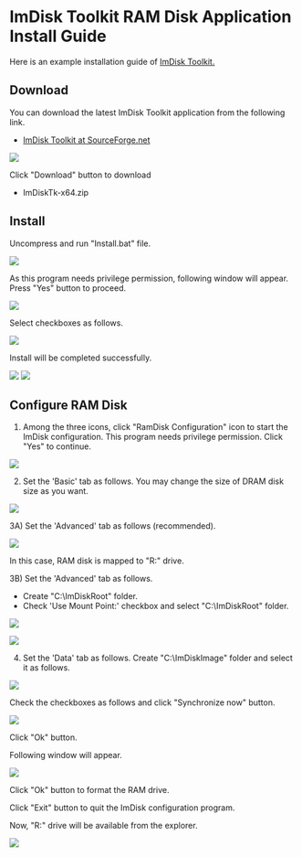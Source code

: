# ImDisk Toolkit RAM Disk Application Install Guide

Here is an example installation guide of [ImDisk Toolkit.](https://sourceforge.net/projects/imdisk-toolkit/)

## Download

You can download the latest ImDisk Toolkit application from the following link.

*   [ImDisk Toolkit at SourceForge.net](https://sourceforge.net/projects/imdisk-toolkit/)

![](imdisk/1.imdisk_download_link.png)

Click "Download" button to download
- ImDiskTk-x64.zip

## Install
Uncompress and run "Install.bat" file.

![](imdisk/2.imdisk_uncompress_install.png)

As this program needs privilege permission, following window will appear.
Press "Yes" button to proceed.

![](imdisk/3.imdisk_privilege.png)

Select checkboxes as follows.

![](imdisk/4.imdisk_configure.png)

Install will be completed successfully.

![](imdisk/5.imdisk_complete.png)
![](imdisk/6.imdisk_desktop.png)

## Configure RAM Disk
1) Among the three icons, click "RamDisk Configuration" icon to start the ImDisk configuration.
This program needs privilege permission. Click "Yes" to continue.

![](imdisk/7.imdisk_configure_ramdisk.png)

2) Set the 'Basic' tab as follows.
You may change the size of DRAM disk size as you want.

![](imdisk/8.imdisk_config_one.png)

3A) Set the 'Advanced' tab as follows (recommended).

![](imdisk/9.imdisk_config_two_A.png)

In this case, RAM disk is mapped to "R:\" drive.

3B) Set the 'Advanced' tab as follows.
* Create "C:\ImDiskRoot" folder.
* Check 'Use Mount Point:' checkbox and select "C:\ImDiskRoot" folder.

![](imdisk/9.imdisk_config_two_B.png)

![](imdisk/9.imdisk_config_two_C.png)

4) Set the 'Data' tab as follows.
Create "C:\ImDiskImage" folder and select it as follows.

![](imdisk/9.imdisk_config_three_A.png)

Check the checkboxes as follows and click "Synchronize now" button.

![](imdisk/9.imdisk_config_three_B.png)

Click "Ok" button.


Following window will appear.

![](imdisk/10.imdisk_format.png)

Click "Ok" button to format the RAM drive.

Click "Exit" button to quit the ImDisk configuration program.

Now, "R:\" drive will be available from the explorer.

![](imdisk/11.imdisk_explorer.png)
